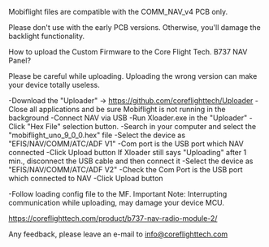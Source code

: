 
Mobiflight files are compatible with the COMM_NAV_v4 PCB only.

Please don't use with the early PCB versions. Otherwise, you'll damage the backlight functionality.

How to upload the Custom Firmware to the Core Flight Tech. B737 NAV Panel?

Please be careful while uploading. Uploading the wrong version can make your device totally useless.

-Download the "Uploader" -> https://github.com/coreflighttech/Uploader
-Close all applications and be sure Mobiflight is not running in the background
-Connect NAV via USB
-Run Xloader.exe in the "Uploader"
-Click "Hex File" selection button.
-Search in your computer and select the "mobiflight_uno_9_0_0.hex" file
-Select the device as "EFIS/NAV/COMM/ATC/ADF V1"
-Com port is the USB port which NAV connected
-Click Upload button
	If Xloader still says "Uploading" after 1 min., disconnect the USB cable and then connect it
		-Select the device as "EFIS/NAV/COMM/ATC/ADF V2"
		-Check the Com Port is the USB port which connected to NAV
		-Click Upload button

-Follow loading config file to the MF.
Important Note: Interrupting communication while uploading, may damage your device MCU.

https://coreflighttech.com/product/b737-nav-radio-module-2/

Any feedback, please leave an e-mail to info@coreflighttech.com
